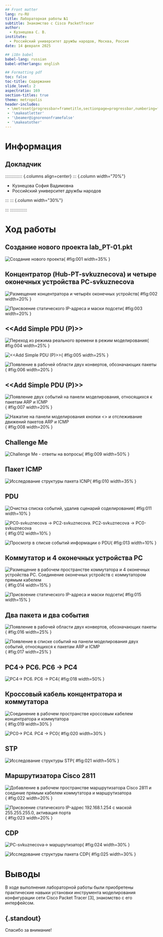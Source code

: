 ```yaml
---
## Front matter
lang: ru-RU
title: Лабораторная работы №1
subtitle: Знакомство с Cisco PacketTracer
author:
  - Кузнецова С. В.
institute:
  - Российский университет дружбы народов, Москва, Россия
date: 14 февраля 2025

## i18n babel
babel-lang: russian
babel-otherlangs: english

## Formatting pdf
toc: false
toc-title: Содержание
slide_level: 2
aspectratio: 169
section-titles: true
theme: metropolis
header-includes:
 - \metroset{progressbar=frametitle,sectionpage=progressbar,numbering=fraction}
 - '\makeatletter'
 - '\beamer@ignorenonframefalse'
 - '\makeatother'
---
```


# Информация

## Докладчик

:::::::::::::: {.columns align=center}
::: {.column width="70%"}

  * Кузнецова София Вадимовна
  * Российский университет дружбы народов

:::
::: {.column width="30%"}

:::
::::::::::::::

# Ход работы

## Создание нового проекта lab_PT-01.pkt

![Создание нового проекта](image/1.png){ #fig:001 width=35% }

## Концентратор (Hub-PT-svkuznecova) и четыре оконечных устройства PC-svkuznecova

![Размещение концентратора и четырёх оконечных устройств](image/2.png){ #fig:002 width=20% }

![Присвоение статического IP-адреса и маски подсети](image/3.png){ #fig:003 width=20% }

## <<Add Simple PDU (P)>>

![Переход из режима реального времени в режим моделирования](image/4.png){ #fig:004 width=25% }

![<<Add Simple PDU (P)>>](image/5.png){ #fig:005 width=25% }

![Появление в рабочей области двух конвертов, обозначающих пакеты](image/6.png){ #fig:006 width=20% }

## <<Add Simple PDU (P)>>

![Появление двух событий на панели моделирования, относящихся к пакетам ARP и ICMP](image/7.png){ #fig:007 width=20% }

![Нажатие на панели моделирования кнопки <<Play>> и отслеживание движений пакетов ARP и ICMP](image/8.png){ #fig:008 width=20% }

## Challenge Me

![Challenge Me - ответы на вопросы](image/9.png){ #fig:009 width=50% }

## Пакет ICMP
	
![Исследование структуры пакета ICNP](image/10.png){ #fig:010 width=35% }

## PDU
![Очистка списка событий, удалив сценарий соделирования](image/11.png){ #fig:011 width=10% }

![PC0-svkuznecova -> PC2-svkuznecova. PC2-svkuznecova -> PC0-svkuznecova](image/12.png){ #fig:012 width=10% }

![Просмотр в списке событий информации о PDU](image/13.png){ #fig:013 width=10% }

## Коммутатор и 4 оконечных устройства PC

![Размещение в рабочем пространстве коммутатора и 4 оконечных устройства PC. Соединение оконечных устройств с коммутатором прямым кабелем](image/14.png){ #fig:014 width=15% }

![Присвоение статического IP-адреса и маски подсети](image/15.png){ #fig:015 width=15% }

## Два пакета и два события

![Появление в рабочей области двух конвертов, обозначающих пакеты](image/16.png){ #fig:016 width=25% }

![Появление в списке событий на панели моделирования двух событий, относящихся к пакетам ARP и ICMP](image/17.png){ #fig:017 width=25% }

## PC4-> PC6. PC6 -> PC4

![PC4-> PC6. PC6 -> PC4](image/18.png){ #fig:018 width=50% }

## Кроссовый кабель концентратора и коммутатора

![Соединение в рабочем пространстве кроссовым кабелем концентратора и коммутатора](image/19.png){ #fig:019 width=30% }

![PC0-> PC4. PC4 -> PC0](image/20.png){ #fig:020 width=30% }

## STP

![Исследование структуры STP](image/21.png){ #fig:021 width=50% }

## Маршрутизатора Cisco 2811

![Добавление в рабочем пространстве маршрутизатора Cisco 2811 и соединие прямым кабелем коммутатора и маршрутизатора](image/22.png){ #fig:022 width=20% }

![Присвоение статического IP-адрес 192.168.1.254 с маской 255.255.255.0, активация порта](image/23.png){ #fig:023 width=20% }

## CDP
    	   	
![PC-svkuznecova-> маршрутизатор](image/24.png){ #fig:024 width=30% }
	
![Исследование структуры пакета CDP](image/25.png){ #fig:025 width=30% }

# Выводы

В ходе выполнения лабораторной работы были приобретены практические навыки установки инструмента моделирования конфигурации сети Cisco Packet Tracer [3], знакомство с его интерфейсом.

## {.standout}

Спасибо за внимание!

